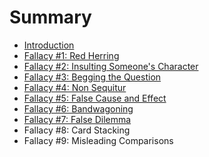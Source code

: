 # Summary

* [Introduction](README.md)
* [Fallacy #1: Red Herring](fallacy_1_red_herring.md)
* [Fallacy #2: Insulting Someone's Character](fallacy_2_insulting_someones_character.md)
* [Fallacy #3: Begging the Question](fallacy_3_begging_the_question.md)
* [Fallacy #4: Non Sequitur](fallacy_4_non-sequitur.md)
* [Fallacy #5: False Cause and Effect](fallacy_5_false_cause_and_effect.md)
* [Fallacy #6: Bandwagoning](fallacy_6_bandwagoning.md)
* [Fallacy #7: False Dilemma](fallacy_7_false_dilemma.md)
* Fallacy #8: Card Stacking
* Fallacy #9: Misleading Comparisons

